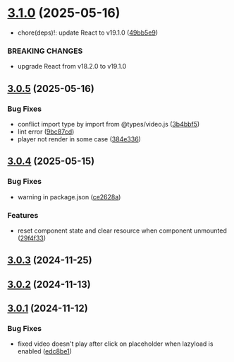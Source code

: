# [3.1.0](https://github.com/byteark/byteark-player-react/compare/v3.0.5...v3.1.0) (2025-05-16)


* chore(deps)!: update React to v19.1.0 ([49bb5e9](https://github.com/byteark/byteark-player-react/commit/49bb5e94f7411586d70cb72f5809a76183bebef4))


### BREAKING CHANGES

* upgrade React from v18.2.0 to v19.1.0



## [3.0.5](https://github.com/byteark/byteark-player-react/compare/v3.0.4...v3.0.5) (2025-05-16)


### Bug Fixes

* conflict import type by import from @types/video.js ([3b4bbf5](https://github.com/byteark/byteark-player-react/commit/3b4bbf51c0768293a029890c5526dd659755294a))
* lint error ([9bc87cd](https://github.com/byteark/byteark-player-react/commit/9bc87cdb34a953c2d2708fee658d48f740e33ff6))
* player not render in some case ([384e336](https://github.com/byteark/byteark-player-react/commit/384e3363acec412505b3c85d7dad7e571e6cb7ca))



## [3.0.4](https://github.com/byteark/byteark-player-react/compare/v3.0.3...v3.0.4) (2025-05-15)


### Bug Fixes

* warning in package.json ([ce2628a](https://github.com/byteark/byteark-player-react/commit/ce2628a43ba08d27e3b22b5d2727bea8b3093259))


### Features

* reset component state and clear resource when component unmounted ([29f4f33](https://github.com/byteark/byteark-player-react/commit/29f4f33a8cf02d9146f4e24ea7fde4f0ff214d85))



## [3.0.3](https://github.com/byteark/byteark-player-react/compare/v3.0.2...v3.0.3) (2024-11-25)



## [3.0.2](https://github.com/byteark/byteark-player-react/compare/v3.0.1...v3.0.2) (2024-11-13)



## [3.0.1](https://github.com/byteark/byteark-player-react/compare/v3.0.0...v3.0.1) (2024-11-12)


### Bug Fixes

* fixed video doesn't play after click on placeholder when lazyload is enabled ([edc8be1](https://github.com/byteark/byteark-player-react/commit/edc8be1df19306e30cf42adabd94fce3034dd2e0))



